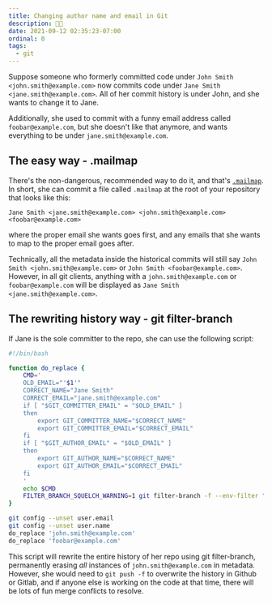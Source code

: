 ```yaml
---
title: Changing author name and email in Git
description: 🏳️‍⚧️
date: 2021-09-12 02:35:23-07:00
ordinal: 0
tags:
  - git
---
```


Suppose someone who formerly committed code under
`John Smith <john.smith@example.com>` now commits code under
`Jane Smith <jane.smith@example.com>`. All of her commit history is under John,
and she wants to change it to Jane.

Additionally, she used to commit with a funny email address called
`foobar@example.com`, but she doesn't like that anymore, and wants everything to
be under `jane.smith@example.com`.

## The easy way - .mailmap

There's the non-dangerous, recommended way to do it, and that's
[`.mailmap`](https://git-scm.com/docs/gitmailmap). In short, she can commit a
file called `.mailmap` at the root of your repository that looks like this:

```
Jane Smith <jane.smith@example.com> <john.smith@example.com> <foobar@example.com>
```

where the proper email she wants goes first, and any emails that she wants to
map to the proper email goes after.

Technically, all the metadata inside the historical commits will still say
`John Smith <john.smith@example.com>` or `John Smith <foobar@example.com>`.
However, in all git clients, anything with a `john.smith@example.com` or
`foobar@example.com` will be displayed as `Jane Smith <jane.smith@example.com>`.

## The rewriting history way - git filter-branch

If Jane is the sole committer to the repo, she can use the following script:

```bash
#!/bin/bash

function do_replace {
	CMD='
	OLD_EMAIL="'$1'"
	CORRECT_NAME="Jane Smith"
	CORRECT_EMAIL="jane.smith@example.com"
	if [ "$GIT_COMMITTER_EMAIL" = "$OLD_EMAIL" ]
	then
		export GIT_COMMITTER_NAME="$CORRECT_NAME"
		export GIT_COMMITTER_EMAIL="$CORRECT_EMAIL"
	fi
	if [ "$GIT_AUTHOR_EMAIL" = "$OLD_EMAIL" ]
	then
		export GIT_AUTHOR_NAME="$CORRECT_NAME"
		export GIT_AUTHOR_EMAIL="$CORRECT_EMAIL"
	fi
	'
	echo $CMD
    FILTER_BRANCH_SQUELCH_WARNING=1	git filter-branch -f --env-filter "$CMD" --tag-name-filter cat -- --branches --tags
}

git config --unset user.email
git config --unset user.name
do_replace 'john.smith@example.com'
do_replace 'foobar@example.com'
```

This script will rewrite the entire history of her repo using git filter-branch,
permanently erasing _all_ instances of `john.smith@example.com` in metadata.
However, she would need to `git push -f` to overwrite the history in Github or
Gitlab, and if anyone else is working on the code at that time, there will be
lots of fun merge conflicts to resolve.
